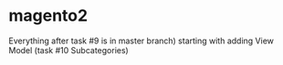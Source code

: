 # magento2
Everything after task #9 is in master branch)
starting with adding View Model (task #10 Subcategories)
